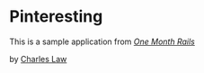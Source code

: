 # Pinteresting

This is a sample application from 
[*One Month Rails*](http://onemonthrails.com)

by [Charles Law](http://charleslaw.ca)